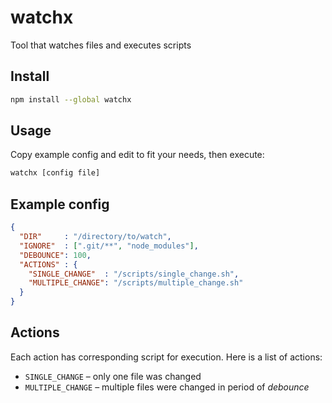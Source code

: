 # watchx
Tool that watches files and executes scripts

## Install

```sh
npm install --global watchx
```

## Usage

Copy example config and edit to fit your needs, then execute:

```sh
watchx [config file]
```

## Example config

```json
{
  "DIR"     : "/directory/to/watch",
  "IGNORE"  : [".git/**", "node_modules"],
  "DEBOUNCE": 100,
  "ACTIONS" : {
    "SINGLE_CHANGE"  : "/scripts/single_change.sh",
    "MULTIPLE_CHANGE": "/scripts/multiple_change.sh"
  }
}
```

## Actions
Each action has corresponding script for execution. Here is a list of actions:
- `SINGLE_CHANGE` – only one file was changed
- `MULTIPLE_CHANGE` – multiple files were changed in period of _debounce_

